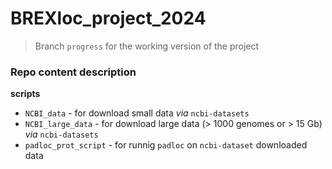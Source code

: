 # BREXloc_project_2024

> Branch `progress` for the working version of the project

### Repo content description

**scripts**

- `NCBI_data` - for download small data *via* `ncbi-datasets`
- `NCBI_large_data` - for download large data (> 1000 genomes or > 15 Gb) *via* `ncbi-datasets`
- `padloc_prot_script` - for runnig `padloc` on `ncbi-dataset` downloaded data

